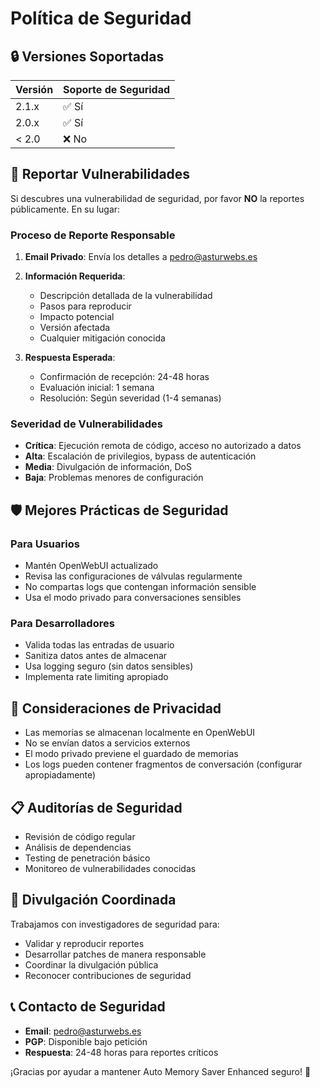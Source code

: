# Política de Seguridad

## 🔒 Versiones Soportadas

| Versión | Soporte de Seguridad |
| ------- | ------------------- |
| 2.1.x   | ✅ Sí               |
| 2.0.x   | ✅ Sí               |
| < 2.0   | ❌ No               |

## 🚨 Reportar Vulnerabilidades

Si descubres una vulnerabilidad de seguridad, por favor **NO** la reportes públicamente. En su lugar:

### Proceso de Reporte Responsable

1. **Email Privado**: Envía los detalles a pedro@asturwebs.es
2. **Información Requerida**:
   - Descripción detallada de la vulnerabilidad
   - Pasos para reproducir
   - Impacto potencial
   - Versión afectada
   - Cualquier mitigación conocida

3. **Respuesta Esperada**:
   - Confirmación de recepción: 24-48 horas
   - Evaluación inicial: 1 semana
   - Resolución: Según severidad (1-4 semanas)

### Severidad de Vulnerabilidades

- **Crítica**: Ejecución remota de código, acceso no autorizado a datos
- **Alta**: Escalación de privilegios, bypass de autenticación
- **Media**: Divulgación de información, DoS
- **Baja**: Problemas menores de configuración

## 🛡️ Mejores Prácticas de Seguridad

### Para Usuarios
- Mantén OpenWebUI actualizado
- Revisa las configuraciones de válvulas regularmente
- No compartas logs que contengan información sensible
- Usa el modo privado para conversaciones sensibles

### Para Desarrolladores
- Valida todas las entradas de usuario
- Sanitiza datos antes de almacenar
- Usa logging seguro (sin datos sensibles)
- Implementa rate limiting apropiado

## 🔐 Consideraciones de Privacidad

- Las memorias se almacenan localmente en OpenWebUI
- No se envían datos a servicios externos
- El modo privado previene el guardado de memorias
- Los logs pueden contener fragmentos de conversación (configurar apropiadamente)

## 📋 Auditorías de Seguridad

- Revisión de código regular
- Análisis de dependencias
- Testing de penetración básico
- Monitoreo de vulnerabilidades conocidas

## 🤝 Divulgación Coordinada

Trabajamos con investigadores de seguridad para:
- Validar y reproducir reportes
- Desarrollar patches de manera responsable
- Coordinar la divulgación pública
- Reconocer contribuciones de seguridad

## 📞 Contacto de Seguridad

- **Email**: pedro@asturwebs.es
- **PGP**: Disponible bajo petición
- **Respuesta**: 24-48 horas para reportes críticos

¡Gracias por ayudar a mantener Auto Memory Saver Enhanced seguro! 🙏
